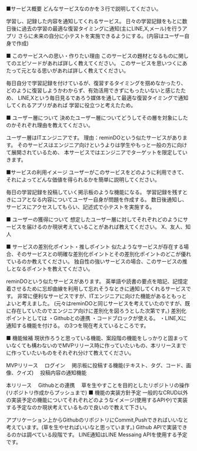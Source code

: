 ■サービス概要
どんなサービスなのかを３行で説明してください。

学習し、記録した内容を通知してくれるサービス。
日々の学習記録をもとに数日後に過去の学習の最適な復習タイミングに通知(主にLINE,X,メール)を行うアプリ
さらに未来の自分に小テストを実施できるようにする。(内容はユーザー自身で作成)

■ このサービスへの思い・作りたい理由
このサービスの題材となるものに関してのエピソードがあれば詳しく教えてください。
このサービスを思いつくにあたって元となる思いがあれば詳しく教えてください。

毎日自分で学習記録を付けているが、復習するタイミングを掴めなかったり、
どのように復習しようかわからず、有効活用できずにもったいないと感じたため、
LINE,Xという毎日見るであろう媒体を通して最適な復習タイミングで通知してくれるアプリがあれば
学習に役立つと考えたため。

■ ユーザー層について
決めたユーザー層についてどうしてその層を対象にしたのかそれぞれ理由を教えてください。

ユーザー層はITエンジニアです。
理由：reminDOという似たサービスがあります。
そのサービスはエンジニア向けというよりは学生やもっと一般の方に向けて展開されているため、
本サービスではエンジニアでターゲットを限定していきます。

■サービスの利用イメージ
ユーザーがこのサービスをどのように利用できて、それによってどんな価値を得られるかを簡単に説明してください。

毎日の学習記録を投稿していく掲示板のような機能になる。
学習記録を残すときにコアとなる内容についてユーザー自身が問題を作成する。
数日後通知し、サービスにアクセスしてもらい、記述式で小テストを実施する。

■ ユーザーの獲得について
想定したユーザー層に対してそれぞれどのようにサービスを届けるのか現状考えていることがあれば教えてください。
X、友人、知人

■ サービスの差別化ポイント・推しポイント
似たようなサービスが存在する場合、そのサービスとの明確な差別化ポイントとその差別化ポイントのどこが優れているのか教えてください。
独自性の強いサービスの場合、このサービスの推しとなるポイントを教えてください。

reminDOという似たサービスがあります。
英単語や読書の要点を暗記、記憶定着させるために忘却曲線を利用して忘れそうなときに通知してくれるサービスです。
非常に便利なサービスですが、ITエンジニアに向けた機能があるともっとよいと考えました。
(元々はreminDOと同じサービスを考えていたのですが、既に存在していたのでエンジニア向けに差別化を図ろうとした次第です。)
差別化ポイントとしては
・Githubとの連携
・コードブロックが使える。
・LINE,Xに通知する機能を付ける。
の3つを現在考えているところです。

■ 機能候補
現状作ろうと思っている機能、案段階の機能をしっかりと固まっていなくても構わないのでMVPリリース時に作っていたいもの、本リリースまでに作っていたいものをそれぞれ分けて教えてください。

MVPリリース
　ログイン
　掲示板に投稿する機能(テキスト、タグ、コード、画像、クイズ)
　投稿内容の通知機能

本リリース
　Githubとの連携
　草を生やすことを目的としたリポジトリの操作(リポジトリ作成からプッシュまで)
■ 機能の実装方針予定
一般的なCRUD以外の実装予定の機能についてそれぞれどのようなイメージ(使用するAPIや)で実装する予定なのか現状考えているもので良いので教えて下さい。

アプリケーション上からGithubのリポジトリにCommit,Pushできればいいなと考えています。(草を生やせればいいなと思っています。)
Github APIで実装できるのかは調べている段階です。
LINE通知はLINE Messaing APIを使用する予定です。